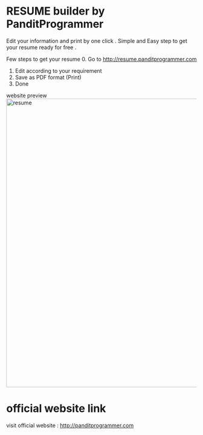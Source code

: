 ﻿# RESUME builder by PanditProgrammer

Edit your information and print by one click .
Simple and Easy step to get your resume ready for free .

Few steps to get your resume 
0. Go to http://resume.panditprogrammer.com
1. Edit according to your requirement
2. Save as PDF format (Print)
3. Done
 
 website preview
 <img width="761" alt="resume" src="https://user-images.githubusercontent.com/65272533/146165230-4dda1df9-6c24-4b67-85d6-fddd6c16bee1.png">

 
 
# official website link


visit official website : http://panditprogrammer.com
